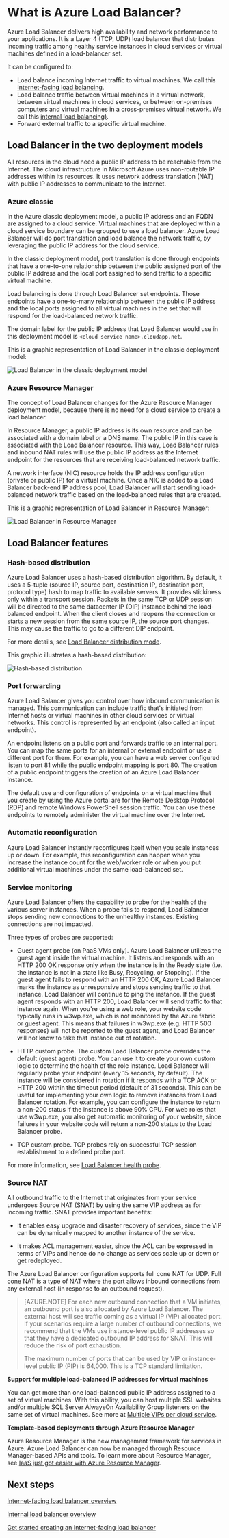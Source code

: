 <properties
   pageTitle="Azure Load Balancer overview | Microsoft Azure"
   description="Overview of Azure Load Balancer features, architecture, and implementation. It helps to understand how Load Balancer works and leverage it for the cloud."
   services="load-balancer"
   documentationCenter="na"
   authors="joaoma"
   manager="adinah"
   editor="tysonn" />
<tags
   ms.service="load-balancer"
   ms.devlang="na"
   ms.topic="article"
   ms.tgt_pltfrm="na"
   ms.workload="infrastructure-services"
   ms.date="12/09/2015"
   ms.author="joaoma" />


# What is Azure Load Balancer?

Azure Load Balancer delivers high availability and network performance to your applications. It is a Layer 4 (TCP, UDP) load balancer that distributes incoming traffic among healthy service instances in cloud services or virtual machines defined in a load-balancer set.

It can be configured to:

- Load balance incoming Internet traffic to virtual machines. We call this [Internet-facing load balancing](load-balancer-internet-overview.md).
- Load balance traffic between virtual machines in a virtual network, between virtual machines in cloud services, or between on-premises computers and virtual machines in a cross-premises virtual network. We call this [internal load balancing)](load-balancer-internal-overview.md).
- Forward external traffic to a specific virtual machine.

## Load Balancer in the two deployment models

All resources in the cloud need a public IP address to be reachable from the Internet. The cloud infrastructure in Microsoft Azure uses non-routable IP addresses within its resources. It uses network address translation (NAT) with public IP addresses to communicate to the Internet.

### Azure classic

In the Azure classic deployment model, a public IP address and an FQDN are assigned to a cloud service. Virtual machines that are deployed within a cloud service boundary can be grouped to use a load balancer. Azure Load Balancer will do port translation and load balance the network traffic, by leveraging the public IP address for the cloud service.

In the classic deployment model, port translation is done through endpoints that have a one-to-one relationship between the public assigned port of the public IP address and the local port assigned to send traffic to a specific virtual machine.

Load balancing is done through Load Balancer set endpoints. Those endpoints have a one-to-many relationship between the public IP address and the local ports assigned to all virtual machines in the set that will respond for the load-balanced network traffic.

The domain label for the public IP address that Load Balancer would use in this deployment model is `<cloud service name>.cloudapp.net`.

This is a graphic representation of Load Balancer in the classic deployment model:

![Load Balancer in the classic deployment model](./media/load-balancer-overview/asm-lb.png)

### Azure Resource Manager

The concept of Load Balancer changes for the Azure Resource Manager deployment model, because there is no need for a cloud service to create a load balancer.

In Resource Manager, a public IP address is its own resource and can be associated with a domain label or a DNS name. The public IP in this case is associated with the Load Balancer resource. This way, Load Balancer rules and inbound NAT rules will use the public IP address as the Internet endpoint for the resources that are receiving load-balanced network traffic.

A network interface (NIC) resource holds the IP address configuration (private or public IP) for a virtual machine. Once a NIC is added to a Load Balancer back-end IP address pool, Load Balancer will start sending load-balanced network traffic based on the load-balanced rules that are created.

This is a graphic representation of Load Balancer in Resource Manager:

![Load Balancer in Resource Manager](./media/load-balancer-overview/arm-lb.png)

## Load Balancer features

### Hash-based distribution

Azure Load Balancer uses a hash-based distribution algorithm. By default, it uses a 5-tuple (source IP, source port, destination IP, destination port, protocol type) hash to map traffic to available servers. It provides stickiness only within a transport session. Packets in the same TCP or UDP session will be directed to the same datacenter IP (DIP) instance behind the load-balanced endpoint. When the client closes and reopens the connection or starts a new session from the same source IP, the source port changes. This may cause the traffic to go to a different DIP endpoint.


For more details, see [Load Balancer distribution mode](load-balancer-distribution-mode.md).

This graphic illustrates a hash-based distribution:

![Hash-based distribution](./media/load-balancer-overview/load-balancer-distribution.png)

### Port forwarding

Azure Load Balancer gives you control over how inbound communication is managed. This communication can include traffic that's initiated from Internet hosts or virtual machines in other cloud services or virtual networks. This control is represented by an endpoint (also called an input endpoint).

An endpoint listens on a public port and forwards traffic to an internal port.  You can map the same ports for an internal or external endpoint or use a different port for them. For example, you can have a web server configured listen to port 81 while the public endpoint mapping is port 80. The creation of a public endpoint triggers the creation of an Azure Load Balancer instance.

The default use and configuration of endpoints on a virtual machine that you create by using the Azure portal are for the Remote Desktop Protocol (RDP) and remote Windows PowerShell session traffic. You can use these endpoints to remotely administer the virtual machine over the Internet.


### Automatic reconfiguration

Azure Load Balancer instantly reconfigures itself when you scale instances up or down. For example, this reconfiguration can happen when you increase the instance count for the web/worker role or when you put additional virtual machines under the same load-balanced set.


### Service monitoring
Azure Load Balancer offers the capability to probe for the health of the various server instances. When a probe fails to respond, Load Balancer stops sending new connections to the unhealthy instances. Existing connections are not impacted.

Three types of probes are supported:

- Guest agent probe (on PaaS VMs only). Azure Load Balancer utilizes the guest agent inside the virtual machine. It listens and responds with an HTTP 200 OK response only when the instance is in the Ready state (i.e. the instance is not in a state like Busy, Recycling, or Stopping). If the guest agent fails to respond with an HTTP 200 OK, Azure Load Balancer marks the instance as unresponsive and stops sending traffic to that instance. Load Balancer will continue to ping the instance. If the guest agent responds with an HTTP 200, Load Balancer will send traffic to that instance again. When you're using a web role, your website code typically runs in w3wp.exe, which is not monitored by the Azure fabric or guest agent. This means that failures in w3wp.exe (e.g. HTTP 500 responses) will not be reported to the guest agent, and Load Balancer will not know to take that instance out of rotation.

- HTTP custom probe. The custom Load Balancer probe overrides the default (guest agent) probe. You can use it to create your own custom logic to determine the health of the role instance.  Load Balancer will regularly probe your endpoint (every 15 seconds, by default). The instance will be considered in rotation if it responds with a TCP ACK or HTTP 200 within the timeout period (default of 31 seconds).  This can be useful for implementing your own logic to remove instances from Load Balancer rotation. For example, you can configure the instance to return a non-200 status if the instance is above 90% CPU.  For web roles that use w3wp.exe, you also get automatic monitoring of your website, since failures in your website code will return a non-200 status to the Load Balancer probe.  

- TCP custom probe. TCP probes rely on successful TCP session establishment to a defined probe port.

For more information, see [Load Balancer health probe](https://msdn.microsoft.com/library/azure/jj151530.aspx).

### Source NAT


All outbound traffic to the Internet that originates from your service undergoes Source NAT (SNAT) by using the same VIP address as for incoming traffic. SNAT provides important benefits:

- It enables easy upgrade and disaster recovery of services, since the VIP can be dynamically mapped to another instance of the service.

- It makes ACL management easier, since the ACL can be expressed in terms of VIPs and hence do no change as services scale up or down or get redeployed.

The Azure Load Balancer configuration supports full cone NAT for UDP. Full cone NAT is a type of NAT where the port allows inbound connections from any external host (in response to an outbound request).


>[AZURE.NOTE] For each new outbound connection that a VM initiates, an outbound port is also allocated by Azure Load Balancer. The external host will see traffic coming as a virtual IP (VIP) allocated port.  If your scenarios require a large number of outbound connections, we recommend that the VMs use instance-level public IP addresses so that they have a dedicated outbound IP address for SNAT. This will reduce the risk of port exhaustion.
>
>The maximum number of ports that can be used by VIP or instance-level public IP (PIP) is 64,000. This is a TCP standard limitation.


**Support for multiple load-balanced IP addresses for virtual machines**

You can get more than one load-balanced public IP address assigned to a set of virtual machines. With this ability, you can host multiple SSL websites and/or multiple SQL Server AlwaysOn Availability Group listeners on the same set of virtual machines. See more at [Multiple VIPs per cloud service](load-balancer-multivip.md).

**Template-based deployments through Azure Resource Manager**

Azure Resource Manager is the new management framework for services in Azure. Azure Load Balancer can now be managed through Resource Manager-based APIs and tools. To learn more about Resource Manager, see [IaaS just got easier with Azure Resource Manager](https://azure.microsoft.com/blog/2015/04/29/iaas-just-got-easier-again/).


## Next steps

[Internet-facing load balancer overview](load-balancer-internet-overview.md)

[Internal load balancer overview](load-balancer-internal-overview.md)

[Get started creating an Internet-facing load balancer](load-balancer-internet-getstarted.md)
